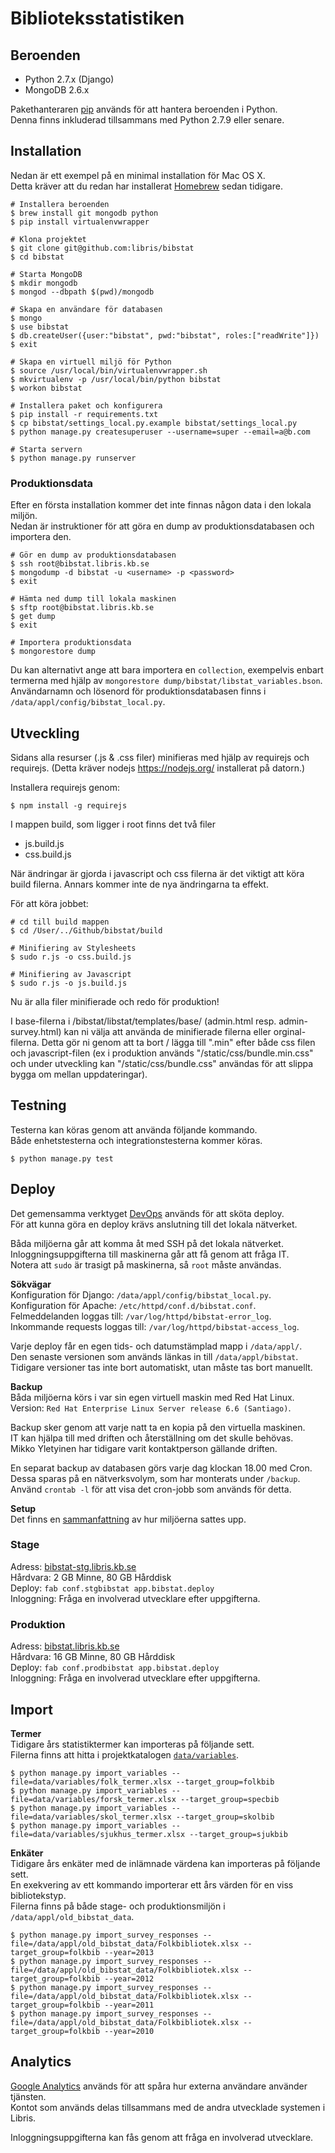 # Biblioteksstatistiken

## Beroenden

* Python 2.7.x (Django)
* MongoDB 2.6.x

Pakethanteraren [pip](http://pip-installer.org) används för att hantera beroenden i Python.  
Denna finns inkluderad tillsammans med Python 2.7.9 eller senare.

## Installation

Nedan är ett exempel på en minimal installation för Mac OS X.  
Detta kräver att du redan har installerat [Homebrew](http://brew.sh) sedan tidigare.

	# Installera beroenden
	$ brew install git mongodb python
	$ pip install virtualenvwrapper

	# Klona projektet
	$ git clone git@github.com:libris/bibstat
	$ cd bibstat

	# Starta MongoDB
	$ mkdir mongodb
	$ mongod --dbpath $(pwd)/mongodb

	# Skapa en användare för databasen
	$ mongo
	$ use bibstat
	$ db.createUser({user:"bibstat", pwd:"bibstat", roles:["readWrite"]})
	$ exit

	# Skapa en virtuell miljö för Python
	$ source /usr/local/bin/virtualenvwrapper.sh
	$ mkvirtualenv -p /usr/local/bin/python bibstat
	$ workon bibstat

	# Installera paket och konfigurera
	$ pip install -r requirements.txt
	$ cp bibstat/settings_local.py.example bibstat/settings_local.py
	$ python manage.py createsuperuser --username=super --email=a@b.com

	# Starta servern
	$ python manage.py runserver

### Produktionsdata

Efter en första installation kommer det inte finnas någon data i den lokala miljön.  
Nedan är instruktioner för att göra en dump av produktionsdatabasen och importera den.

    # Gör en dump av produktionsdatabasen
    $ ssh root@bibstat.libris.kb.se
    $ mongodump -d bibstat -u <username> -p <password>
    $ exit

    # Hämta ned dump till lokala maskinen
    $ sftp root@bibstat.libris.kb.se
    $ get dump
    $ exit

    # Importera produktionsdata
    $ mongorestore dump

Du kan alternativt ange att bara importera en `collection`, exempelvis enbart termerna med hjälp av `mongorestore dump/bibstat/libstat_variables.bson`. Användarnamn och lösenord för produktionsdatabasen finns i `/data/appl/config/bibstat_local.py`.

## Utveckling

Sidans alla resurser (.js & .css filer) minifieras med hjälp av requirejs och requirejs. (Detta kräver nodejs https://nodejs.org/ installerat på datorn.)

Installera requirejs genom:

    $ npm install -g requirejs

I mappen build, som ligger i root finns det två filer
- js.build.js
- css.build.js

När ändringar är gjorda i javascript och css filerna är det viktigt att köra build filerna. Annars kommer inte de nya ändringarna ta effekt. 

För att köra jobbet:

    # cd till build mappen
    $ cd /User/../Github/bibstat/build

    # Minifiering av Stylesheets
    $ sudo r.js -o css.build.js

    # Minifiering av Javascript
    $ sudo r.js -o js.build.js

Nu är alla filer minifierade och redo för produktion!

I base-filerna i /bibstat/libstat/templates/base/ (admin.html resp. admin-survey.html) kan ni välja att använda de minifierade filerna eller orginal-filerna. 
Detta gör ni genom att ta bort / lägga till ".min" efter både css filen och javascript-filen (ex i produktion används "/static/css/bundle.min.css" och under utveckling kan "/static/css/bundle.css" användas för att slippa bygga om mellan uppdateringar).


## Testning

Testerna kan köras genom att använda följande kommando.  
Både enhetstesterna och integrationstesterna kommer köras.

	$ python manage.py test

## Deploy

Det gemensamma verktyget [DevOps](https://github.com/libris/devops) används för att sköta deploy.  
För att kunna göra en deploy krävs anslutning till det lokala nätverket.

Båda miljöerna går att komma åt med SSH på det lokala nätverket.  
Inloggningsuppgifterna till maskinerna går att få genom att fråga IT.  
Notera att `sudo` är trasigt på maskinerna, så `root` måste användas.

**Sökvägar**  
Konfiguration för Django: `/data/appl/config/bibstat_local.py`.  
Konfiguration för Apache: `/etc/httpd/conf.d/bibstat.conf`.  
Felmeddelanden loggas till: `/var/log/httpd/bibstat-error_log`.  
Inkommande requests loggas till: `/var/log/httpd/bibstat-access_log`.

Varje deploy får en egen tids- och datumstämplad mapp i `/data/appl/`.  
Den senaste versionen som används länkas in till `/data/appl/bibstat`.  
Tidigare versioner tas inte bort automatiskt, utan måste tas bort manuellt.

**Backup**  
Båda miljöerna körs i var sin egen virtuell maskin med Red Hat Linux.  
Version: `Red Hat Enterprise Linux Server release 6.6 (Santiago)`.  

Backup sker genom att varje natt ta en kopia på den virtuella maskinen.  
IT kan hjälpa till med driften och återställning om det skulle behövas.  
Mikko Yletyinen har tidigare varit kontaktperson gällande driften.

En separat backup av databasen görs varje dag klockan 18.00 med Cron.  
Dessa sparas på en nätverksvolym, som har monterats under `/backup`.  
Använd `crontab -l` för att visa det cron-jobb som används för detta.

**Setup**  
Det finns en [sammanfattning](docs/servers.md) av hur miljöerna sattes upp.

### Stage

Adress: [bibstat-stg.libris.kb.se](http://bibstat-stg.libris.kb.se)  
Hårdvara: 2 GB Minne, 80 GB Hårddisk  
Deploy: `fab conf.stgbibstat app.bibstat.deploy`  
Inloggning: Fråga en involverad utvecklare efter uppgifterna.

### Produktion

Adress: [bibstat.libris.kb.se](http://bibstat.libris.kb.se)  
Hårdvara: 16 GB Minne, 80 GB Hårddisk  
Deploy: `fab conf.prodbibstat app.bibstat.deploy`  
Inloggning: Fråga en involverad utvecklare efter uppgifterna.

## Import

**Termer**  
Tidigare års statistiktermer kan importeras på följande sett.  
Filerna finns att hitta i projektkatalogen [`data/variables`](data/variables).

	$ python manage.py import_variables --file=data/variables/folk_termer.xlsx --target_group=folkbib	
	$ python manage.py import_variables --file=data/variables/forsk_termer.xlsx --target_group=specbib
	$ python manage.py import_variables --file=data/variables/skol_termer.xlsx --target_group=skolbib
	$ python manage.py import_variables --file=data/variables/sjukhus_termer.xlsx --target_group=sjukbib

**Enkäter**  
Tidigare års enkäter med de inlämnade värdena kan importeras på följande sett.  
En exekvering av ett kommando importerar ett års värden för en viss bibliotekstyp.  
Filerna finns på både stage- och produktionsmiljön i `/data/appl/old_bibstat_data`.

	$ python manage.py import_survey_responses --file=/data/appl/old_bibstat_data/Folkbibliotek.xlsx --target_group=folkbib --year=2013
	$ python manage.py import_survey_responses --file=/data/appl/old_bibstat_data/Folkbibliotek.xlsx --target_group=folkbib --year=2012
	$ python manage.py import_survey_responses --file=/data/appl/old_bibstat_data/Folkbibliotek.xlsx --target_group=folkbib --year=2011
	$ python manage.py import_survey_responses --file=/data/appl/old_bibstat_data/Folkbibliotek.xlsx --target_group=folkbib --year=2010

## Analytics

[Google Analytics](http://www.google.com/analytics) används för att spåra hur externa användare använder tjänsten.  
Kontot som används delas tillsammans med de andra utvecklade systemen i Libris.

Inloggningsuppgifterna kan fås genom att fråga en involverad utvecklare.